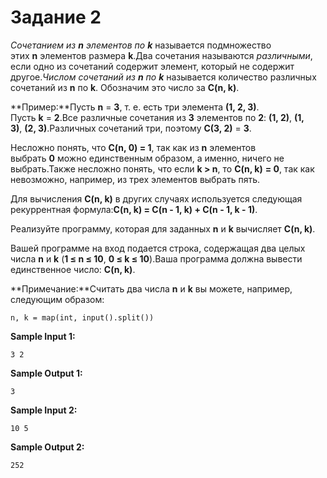 # Задание 2

*Сочетанием из **n** элементов по **k*** называется подмножество этих **n** элементов размера **k**.Два сочетания называются *различными*, если одно из сочетаний содержит элемент, который не содержит другое.*Числом сочетаний из **n** по **k*** называется количество различных сочетаний из **n** по **k**. Обозначим это число за **C(n, k)**.

**Пример:**Пусть **n** = **3**, т. е. есть три элемента **(1, 2, 3)**. Пусть **k** = **2**.Все различные сочетания из **3** элементов по **2**: **(1, 2)**, **(1, 3)**, **(2, 3)**.Различных сочетаний три, поэтому **C(3, 2)** = **3**.

Несложно понять, что **C(n, 0) = 1**, так как из **n** элементов выбрать **0** можно единственным образом, а именно, ничего не выбрать.Также несложно понять, что если **k > n**, то **C(n, k)** **= 0**, так как невозможно, например, из трех элементов выбрать пять.

Для вычисления **C(n, k)** в других случаях используется следующая рекуррентная формула:**C(n, k) = C(n - 1, k) + C(n - 1, k - 1)**.

Реализуйте программу, которая для заданных **n** и **k** вычисляет **C(n, k)**.

Вашей программе на вход подается строка, содержащая два целых числа **n** и **k** (**1 ≤ n ≤ 10**, **0 ≤ k ≤ 10**).Ваша программа должна вывести единственное число: **C(n, k)**.

**Примечание:**Считать два числа **n** и **k** вы можете, например, следующим образом:

```
n, k = map(int, input().split())
```

**Sample Input 1:**

```
3 2
```

**Sample Output 1:**

```
3
```

**Sample Input 2:**

```
10 5
```

**Sample Output 2:**

```
252
```